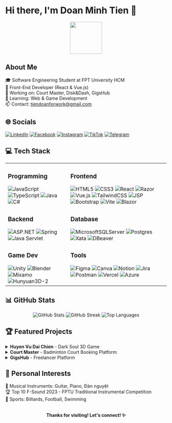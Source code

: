 # Hi there, I'm Doan Minh Tien 👋

<div align="center">
  <img src="https://media.giphy.com/media/M9gbBd9nbDrOTu1Mqx/giphy.gif" width="100"/>
</div>

## About Me
🎓 Software Engineering Student at FPT University HCM  
💼 Front-End Developer (React & Vue.js)  
🔭 Working on: Court Master, Disk&Dash, GigsHub  
🌱 Learning: Web & Game Development  
📫 Contact: tiendoanforwork@gmail.com

## 🌐 Socials
[![LinkedIn](https://img.shields.io/badge/LinkedIn-0077B5?style=for-the-badge&logo=linkedin&logoColor=white)](https://www.linkedin.com/in/doan-minh-tien-02404a281/)
[![Facebook](https://img.shields.io/badge/Facebook-1877F2?style=for-the-badge&logo=facebook&logoColor=white)](https://www.facebook.com/oanminhtien.613960)
[![Instagram](https://img.shields.io/badge/Instagram-E4405F?style=for-the-badge&logo=instagram&logoColor=white)](https://www.instagram.com/minhtien162004/)
[![TikTok](https://img.shields.io/badge/TikTok-000000?style=for-the-badge&logo=tiktok&logoColor=white)](https://www.tiktok.com/@minhtien1622004)
[![Telegram](https://img.shields.io/badge/Telegram-2CA5E0?style=for-the-badge&logo=telegram&logoColor=white)](https://t.me/)

## 💻 Tech Stack

<table>
  <tr>
    <td valign="top">
      <h3>Programming</h3>
      <div>
        <img src="https://img.shields.io/badge/javascript-%23323330.svg?style=for-the-badge&logo=javascript&logoColor=%23F7DF1E" alt="JavaScript"/>
        <img src="https://img.shields.io/badge/typescript-%23007ACC.svg?style=for-the-badge&logo=typescript&logoColor=white" alt="TypeScript"/>
        <img src="https://img.shields.io/badge/java-%23ED8B00.svg?style=for-the-badge&logo=openjdk&logoColor=white" alt="Java"/>
        <img src="https://img.shields.io/badge/c%23-%23239120.svg?style=for-the-badge&logo=c-sharp&logoColor=white" alt="C#"/>
      </div>
    </td>
    <td valign="top">
      <h3>Frontend</h3>
      <div>
        <img src="https://img.shields.io/badge/html5-%23E34F26.svg?style=for-the-badge&logo=html5&logoColor=white" alt="HTML5"/>
        <img src="https://img.shields.io/badge/css3-%231572B6.svg?style=for-the-badge&logo=css3&logoColor=white" alt="CSS3"/>
        <img src="https://img.shields.io/badge/react-%2320232a.svg?style=for-the-badge&logo=react&logoColor=%2361DAFB" alt="React"/>
        <img src="https://img.shields.io/badge/Razor-%23512BD4.svg?style=for-the-badge&logo=razor&logoColor=white" alt="Razor"/>
        <img src="https://img.shields.io/badge/vuejs-%2335495e.svg?style=for-the-badge&logo=vuedotjs&logoColor=%234FC08D" alt="Vue.js"/>
        <img src="https://img.shields.io/badge/tailwindcss-%2338B2AC.svg?style=for-the-badge&logo=tailwind-css&logoColor=white" alt="TailwindCSS"/>
        <img src="https://img.shields.io/badge/JSP-%23ED8B00.svg?style=for-the-badge&logo=java&logoColor=white" alt="JSP"/>
        <img src="https://img.shields.io/badge/bootstrap-%238511FA.svg?style=for-the-badge&logo=bootstrap&logoColor=white" alt="Bootstrap"/>
        <img src="https://img.shields.io/badge/vite-%23646CFF.svg?style=for-the-badge&logo=vite&logoColor=white" alt="Vite"/>
        <img src="https://img.shields.io/badge/blazor-%235C2D91.svg?style=for-the-badge&logo=blazor&logoColor=white" alt="Blazor"/>
      </div>
    </td>
  </tr>
  <tr>
    <td valign="top">
      <h3>Backend</h3>
      <div>
        <img src="https://img.shields.io/badge/ASP.NET-%23512BD4.svg?style=for-the-badge&logo=dotnet&logoColor=white" alt="ASP.NET"/>
        <img src="https://img.shields.io/badge/spring-%236DB33F.svg?style=for-the-badge&logo=spring&logoColor=white" alt="Spring"/>
        <img src="https://img.shields.io/badge/Servlet-%23ED8B00.svg?style=for-the-badge&logo=java&logoColor=white" alt="Java Servlet"/>
      </div>
    </td>
    <td valign="top">
      <h3>Database</h3>
      <div>
        <img src="https://img.shields.io/badge/Microsoft%20SQL%20Server-CC2927?style=for-the-badge&logo=microsoft%20sql%20server&logoColor=white" alt="MicrosoftSQLServer"/>
        <img src="https://img.shields.io/badge/postgres-%23316192.svg?style=for-the-badge&logo=postgresql&logoColor=white" alt="Postgres"/>
        <img src="https://img.shields.io/badge/xata-%23F5B700.svg?style=for-the-badge&logoColor=white" alt="Xata"/>
        <img src="https://img.shields.io/badge/DBeaver-%23382923.svg?style=for-the-badge&logo=dbeaver&logoColor=white" alt="DBeaver"/>
      </div>
    </td>
  </tr>
  <tr>
    <td valign="top">
      <h3>Game Dev</h3>
      <div>
        <img src="https://img.shields.io/badge/unity-%23000000.svg?style=for-the-badge&logo=unity&logoColor=white" alt="Unity"/>
        <img src="https://img.shields.io/badge/blender-%23F5792A.svg?style=for-the-badge&logo=blender&logoColor=white" alt="Blender"/>
        <img src="https://img.shields.io/badge/Mixamo-%23FF9E2A.svg?style=for-the-badge&logo=adobe&logoColor=white" alt="Mixamo"/>
        <img src="https://img.shields.io/badge/Hunyuan3D--2-%2300A6D6.svg?style=for-the-badge&logo=huggingface&logoColor=white" alt="Hunyuan3D-2"/>
      </div>
    </td>
    <td valign="top">
      <h3>Tools</h3>
      <div>
        <img src="https://img.shields.io/badge/figma-%23F24E1E.svg?style=for-the-badge&logo=figma&logoColor=white" alt="Figma"/>
        <img src="https://img.shields.io/badge/Canva-%2300C4CC.svg?style=for-the-badge&logo=Canva&logoColor=white" alt="Canva"/>
        <img src="https://img.shields.io/badge/Notion-%23000000.svg?style=for-the-badge&logo=notion&logoColor=white" alt="Notion"/>
        <img src="https://img.shields.io/badge/jira-%230A0FFF.svg?style=for-the-badge&logo=jira&logoColor=white" alt="Jira"/>
        <img src="https://img.shields.io/badge/Postman-FF6C37?style=for-the-badge&logo=postman&logoColor=white" alt="Postman"/>
        <img src="https://img.shields.io/badge/vercel-%23000000.svg?style=for-the-badge&logo=vercel&logoColor=white" alt="Vercel"/>
        <img src="https://img.shields.io/badge/azure-%230072C6.svg?style=for-the-badge&logo=microsoftazure&logoColor=white" alt="Azure"/>
      </div>
    </td>
  </tr>
</table>

## 📊 GitHub Stats

<div align="center">
  <img src="https://github-readme-stats.vercel.app/api?username=CodeCuaTienNe&theme=dark&hide_border=false&include_all_commits=true&count_private=true" alt="GitHub Stats" />
  <img src="https://github-readme-streak-stats.herokuapp.com/?user=CodeCuaTienNe&theme=dark&hide_border=false" alt="GitHub Streak" />
  <img src="https://github-readme-stats.vercel.app/api/top-langs/?username=CodeCuaTienNe&theme=dark&hide_border=false&include_all_commits=true&count_private=true&layout=compact" alt="Top Languages" />
</div>

## 🏆 Featured Projects

<details>
  <summary><b>Huyen Vu Dai Chien</b> - Dark Soul 3D Game</summary>
  <p>
    <b>Role:</b> Solo Developer<br>
    <b>Tech:</b> Unity, C#, Blender, Mixamo, Hunyuan3D<br>
    <b>Links:</b> <a href="https://github.com/CodeCuaTienNe/unity-soul/tree/main">Repository</a>
  </p>
</details>

<details>
  <summary><b>Court Master</b> - Badminton Court Booking Platform</summary>
  <p>
    <b>Role:</b> Frontend Developer, UI/UX Designer<br>
    <b>Tech:</b> Vue.js, Vite, Java Springboot, MS SQL Server<br>
    <b>Links:</b> <a href="https://github.com/Zapz31/Court-Master-Frontend">Frontend</a> | <a href="https://github.com/Zapz31/Court_Master_Backend">Backend</a>
  </p>
</details>

<details>
  <summary><b>GigsHub</b> - Freelancer Platform</summary>
  <p>
    <b>Role:</b> Frontend Developer<br>
    <b>Tech:</b> React, Vite, ASP.NET 8, PostgreSQL, TypeScript<br>
    <b>Links:</b> <a href="https://github.com/CodeCuaTienNe/Spring2025SWD392_NET1709_GaBong">Repository</a>
  </p>
</details>

## 🎵 Personal Interests
🎸 Musical Instruments: Guitar, Piano, Đàn nguyệt  
🏆 Top 10 F-Sound 2023 - FPTU Traditional Instrumental Competition  
🎱 Sports: Billiards, Football, Swimming

<div align="center">
  <img src="https://komarev.com/ghpvc/?username=CodeCuaTienNe&style=flat-square&color=blue" alt=""/>
  <h4>Thanks for visiting! Let's connect! ✨</h4>
</div>
